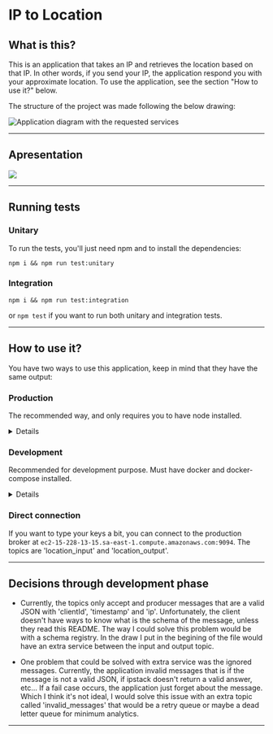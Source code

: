 # IP to Location

## What is this?

This is an application that takes an IP and retrieves the location based on that IP. In other words, if you send your
IP, the application respond you with your approximate location. To use the application, see the section "How to use it?"
below.

The structure of the project was made following the below drawing:

<img src="https://user-images.githubusercontent.com/943036/148793496-5f73bd8f-f515-4e28-8fa6-9fbc88aa0ca4.png" alt="Application diagram with the requested services">

---

## Apresentation

<a href="https://www.youtube.com/watch?v=gNXDTGVQCMs">
  <img src="http://img.youtube.com/vi/gNXDTGVQCMs/0.jpg"/>
</a>

---

## Running tests

### Unitary

To run the tests, you'll just need npm and to install the dependencies:

```shell
npm i && npm run test:unitary
```

### Integration

```shell
npm i && npm run test:integration
```

or `npm test` if you want to run both unitary and integration tests.

---

## How to use it?

You have two ways to use this application, keep in mind that they have the same output:

### Production

The recommended way, and only requires you to have node installed.

<details>

You just need to execute the silly-wizard.js:

  ```shell
  node silly-wizard.js 
  ```

And type a valid IPv4 or IPv6:

  <figure>
    <img src="https://user-images.githubusercontent.com/74881282/212126977-89eee6ad-e809-45f5-ae10-fbfd4e115c6c.png" alt="Prompt with input">
    <figcaption>Prompt with input</figcaption>
  </figure>

  <figure>
    <img src="https://user-images.githubusercontent.com/74881282/212126964-6a52c74b-22d3-441a-936d-32a09d4a2dd3.png" alt="Prompt with output">
    <figcaption>Prompt with broadcasted response</figcaption>
  </figure>


<i>Since you are watching the output topic directly, the responses are broadcast-like, in other words, you'll see
everyone else
messages, and everyone else will see your messages.</i>

</details>

### Development

Recommended for development purpose. Must have docker and docker-compose installed.

<details>
Run the following command to get the app up a running. The .dev.env file has valid environment variables:

```shell
docker compose --env-file .dev.env --profile full-app up
```

Then you will connect to the input and output topics. Open two terminal instances and in the first terminal,
do the following to get access to the kafka service command line:

```shell
docker container exec -ti kafka bash
```

In that command line, create a consumer console connected to the development kafka broker and the 'location_output'
topic:

```shell
kafka-console-consumer --bootstrap-server kafka:9092 --topic location_output
```

In the other terminal instance, connect to the kafka again:

```shell
docker container exec -ti kafka bash
```

But now, create a producer connected to the 'location_input':

```shell
kafka-console-producer --bootstrap-server kafka:9092 --topic location_input
```

As soon as the console is ready, you can produce messages with the following schema:

```JSON
{"clientId": "your_client_id", "timestamp": 123, "ip": "insert_ipv4_or_ipv6"}
```

And then check the consumer console. The location must be there :)
</details>

### Direct connection

If you want to type your keys a bit, you can connect to the production broker
at `ec2-15-228-13-15.sa-east-1.compute.amazonaws.com:9094`. The topics are 'location_input' and 'location_output'.

---

## Decisions through development phase

- Currently, the topics only accept and producer messages that are a valid JSON with 'clientId', 'timestamp' and 'ip'.
  Unfortunately, the client doesn't have ways to know what is the schema of the message, unless they read this README.
  The way I could solve this problem would be with a schema registry. In the draw I put in the begining of the file
  would have an extra service between the input and output topic.


- One problem that could be solved with extra service was the ignored messages. Currently, the application invalid
  messages that is if the message is not a valid JSON, if ipstack doesn't return a valid answer, etc... If a fail case
  occurs, the application just forget about the message. Which I think it's not ideal, I would solve this issue with an
  extra topic called 'invalid_messages' that would be a retry queue or maybe a dead letter queue for minimum analytics.

---
